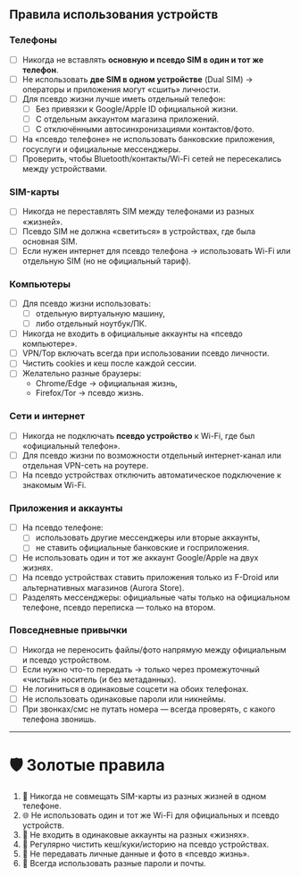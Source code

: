 ## Правила использования устройств

### Телефоны
- [ ] Никогда не вставлять **основную и псевдо SIM в один и тот же телефон**.
- [ ] Не использовать **две SIM в одном устройстве** (Dual SIM) → операторы и приложения могут «сшить» личности.
- [ ] Для псевдо жизни лучше иметь отдельный телефон:
  - [ ] Без привязки к Google/Apple ID официальной жизни.
  - [ ] С отдельным аккаунтом магазина приложений.
  - [ ] С отключёнными автосинхронизациями контактов/фото.
- [ ] На «псевдо телефоне» не использовать банковские приложения, госуслуги и официальные мессенджеры.
- [ ] Проверить, чтобы Bluetooth/контакты/Wi-Fi сетей не пересекались между устройствами.

### SIM-карты
- [ ] Никогда не переставлять SIM между телефонами из разных «жизней».
- [ ] Псевдо SIM не должна «светиться» в устройствах, где была основная SIM.
- [ ] Если нужен интернет для псевдо телефона → использовать Wi-Fi или отдельную SIM (но не официальный тариф).

### Компьютеры
- [ ] Для псевдо жизни использовать:
  - [ ] отдельную виртуальную машину,
  - [ ] либо отдельный ноутбук/ПК.
- [ ] Никогда не входить в официальные аккаунты на «псевдо компьютере».
- [ ] VPN/Тор включать всегда при использовании псевдо личности.
- [ ] Чистить cookies и кеш после каждой сессии.
- [ ] Желательно разные браузеры:  
  - Chrome/Edge → официальная жизнь,  
  - Firefox/Tor → псевдо жизнь.

### Сети и интернет
- [ ] Никогда не подключать **псевдо устройство** к Wi-Fi, где был «официальный телефон».
- [ ] Для псевдо жизни по возможности отдельный интернет-канал или отдельная VPN-сеть на роутере.
- [ ] На псевдо устройствах отключить автоматическое подключение к знакомым Wi-Fi.

### Приложения и аккаунты
- [ ] На псевдо телефоне:
  - [ ] использовать другие мессенджеры или вторые аккаунты,
  - [ ] не ставить официальные банковские и госприложения.
- [ ] Не использовать один и тот же аккаунт Google/Apple на двух жизнях.
- [ ] На псевдо устройствах ставить приложения только из F-Droid или альтернативных магазинов (Aurora Store).
- [ ] Разделять мессенджеры: официальные чаты только на официальном телефоне, псевдо переписка — только на втором.

### Повседневные привычки
- [ ] Никогда не переносить файлы/фото напрямую между официальным и псевдо устройством.
- [ ] Если нужно что-то передать → только через промежуточный «чистый» носитель (и без метаданных).
- [ ] Не логиниться в одинаковые соцсети на обоих телефонах.
- [ ] Не использовать одинаковые пароли или никнеймы.
- [ ] При звонках/смс не путать номера — всегда проверять, с какого телефона звонишь.

---

# 🛡 Золотые правила
1. 📵 Никогда не совмещать SIM-карты из разных жизней в одном телефоне.  
2. 🌐 Не использовать один и тот же Wi-Fi для официальных и псевдо устройств.  
3. 👤 Не входить в одинаковые аккаунты на разных «жизнях».  
4. 🧹 Регулярно чистить кеш/куки/историю на псевдо устройствах.  
5. 🛑 Не передавать личные данные и фото в «псевдо жизнь».  
6. 🔑 Всегда использовать разные пароли и почты.  
